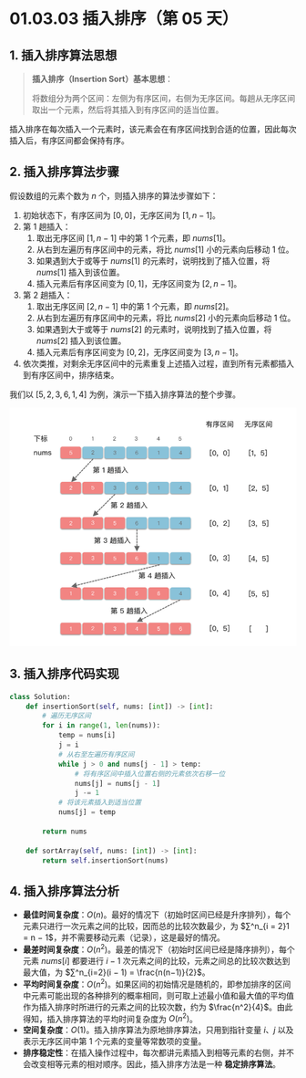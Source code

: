 # 01.03.03 插入排序（第 05 天）

## 1. 插入排序算法思想

> **插入排序（Insertion Sort）基本思想**：
>
> 将数组分为两个区间：左侧为有序区间，右侧为无序区间。每趟从无序区间取出一个元素，然后将其插入到有序区间的适当位置。
>

插入排序在每次插入一个元素时，该元素会在有序区间找到合适的位置，因此每次插入后，有序区间都会保持有序。

## 2. 插入排序算法步骤

假设数组的元素个数为 $n$ 个，则插入排序的算法步骤如下：

1. 初始状态下，有序区间为 $[0, 0]$，无序区间为 $[1, n - 1]$。
2. 第 $1$ 趟插入：
   1. 取出无序区间 $[1, n - 1]$ 中的第 $1$ 个元素，即 $nums[1]$。
   2. 从右到左遍历有序区间中的元素，将比 $nums[1]$ 小的元素向后移动 $1$ 位。
   3. 如果遇到大于或等于 $nums[1]$ 的元素时，说明找到了插入位置，将 $nums[1]$ 插入到该位置。
   4. 插入元素后有序区间变为 $[0, 1]$，无序区间变为 $[2, n - 1]$。
3. 第 $2$ 趟插入：
   1. 取出无序区间 $[2, n - 1]$ 中的第 $1$ 个元素，即 $nums[2]$。
   2. 从右到左遍历有序区间中的元素，将比 $nums[2]$ 小的元素向后移动 $1$ 位。
   3. 如果遇到大于或等于 $nums[2]$ 的元素时，说明找到了插入位置，将 $nums[2]$ 插入到该位置。
   4. 插入元素后有序区间变为 $[0, 2]$，无序区间变为 $[3, n - 1]$。
4. 依次类推，对剩余无序区间中的元素重复上述插入过程，直到所有元素都插入到有序区间中，排序结束。

我们以 $[5, 2, 3, 6, 1, 4]$ 为例，演示一下插入排序算法的整个步骤。

![插入排序算法步骤](../../images/20230816175619.png)

## 3. 插入排序代码实现

```python
class Solution:
    def insertionSort(self, nums: [int]) -> [int]:
        # 遍历无序区间
        for i in range(1, len(nums)):
            temp = nums[i]
            j = i
            # 从右至左遍历有序区间
            while j > 0 and nums[j - 1] > temp:
                # 将有序区间中插入位置右侧的元素依次右移一位
                nums[j] = nums[j - 1]
                j -= 1
            # 将该元素插入到适当位置
            nums[j] = temp

        return nums

    def sortArray(self, nums: [int]) -> [int]:
        return self.insertionSort(nums)
```

## 4. 插入排序算法分析

- **最佳时间复杂度**：$O(n)$。最好的情况下（初始时区间已经是升序排列），每个元素只进行一次元素之间的比较，因而总的比较次数最少，为 $∑^n_{i = 2}1 = n − 1$，并不需要移动元素（记录），这是最好的情况。
- **最差时间复杂度**：$O(n^2)$。最差的情况下（初始时区间已经是降序排列），每个元素 $nums[i]$ 都要进行 $i - 1$ 次元素之间的比较，元素之间总的比较次数达到最大值，为 $∑^n_{i=2}(i − 1) = \frac{n(n−1)}{2}$。
- **平均时间复杂度**：$O(n^2)$。如果区间的初始情况是随机的，即参加排序的区间中元素可能出现的各种排列的概率相同，则可取上述最小值和最大值的平均值作为插入排序时所进行的元素之间的比较次数，约为 $\frac{n^2}{4}$。由此得知，插入排序算法的平均时间复杂度为 $O(n^2)$。
- **空间复杂度**：$O(1)$。插入排序算法为原地排序算法，只用到指针变量 $i$、$j$ 以及表示无序区间中第 $1$ 个元素的变量等常数项的变量。
- **排序稳定性**：在插入操作过程中，每次都讲元素插入到相等元素的右侧，并不会改变相等元素的相对顺序。因此，插入排序方法是一种 **稳定排序算法**。
